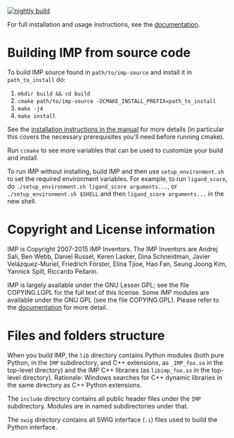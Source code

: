 [![nightly build](http://integrativemodeling.org/nightly/results/?p=stat)](http://integrativemodeling.org/nightly/results/)

For full installation and usage instructions, see the
[documentation](http://integrativemodeling.org/nightly/doc/manual/).

Building IMP from source code
=============================

To build IMP source found in `path/to/imp-source` and install it in
`path_to_install` do:

1. `mkdir build && cd build`
2. `cmake path/to/imp-source -DCMAKE_INSTALL_PREFIX=path_to_install`
3. `make -j4`
4. `make install`

See the [installation instructions in the manual](http://integrativemodeling.org/nightly/doc/manual/installation.html)
for more details (in particular this covers the necessary prerequisites you'll
need before running cmake).

Run `ccmake` to see more variables that can be used to customize your build and
install.

To run IMP without installing, build IMP and then use `setup_environment.sh` to
set the required environment variables. For example, to run `ligand_score`, do
`./setup_environment.sh ligand_score arguments...`, or
`./setup_environment.sh $SHELL` and then `ligand_score arguments...` in the
new shell.

Copyright and License information
=================================

IMP is Copyright 2007-2015 IMP Inventors. The IMP Inventors are
Andrej Sali, Ben Webb, Daniel Russel, Keren Lasker, Dina Schneidman,
Javier Velázquez-Muriel, Friedrich Förster, Elina Tjioe, Hao Fan,
Seung Joong Kim, Yannick Spill, Riccardo Pellarin.

IMP is largely available under the GNU Lesser GPL; see the file COPYING.LGPL
for the full text of this license. Some IMP modules are available under the
GNU GPL (see the file COPYING.GPL). Please refer to the
[documentation](http://integrativemodeling.org/nightly/doc/manual/licenses.html)
for more detail.

Files and folders structure
===========================

When you build IMP, the `lib` directory contains Python modules (both pure
Python, in the `IMP` subdirectory, and C++ extensions, as `_IMP_foo.so`
in the top-level directory) and the IMP C++ libraries (as `libimp_foo.so`
in the top-level directory). Rationale: Windows searches for C++ dynamic
libraries in the same directory as C++ Python extensions.

The `include` directory contains all public header files under the `IMP`
subdirectory. Modules are in named subdirectories under that.

The `swig` directory contains all SWIG interface (`.i`) files used to build
the Python interface.
